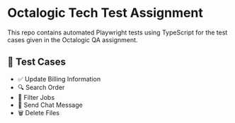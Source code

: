 # Octalogic Tech Test Assignment

This repo contains automated Playwright tests using TypeScript for the test cases given in the Octalogic QA assignment.

## 🧪 Test Cases

- ✅ Update Billing Information
- 🔍 Search Order
- 🧲 Filter Jobs
- 💬 Send Chat Message
- 🗑️ Delete Files




